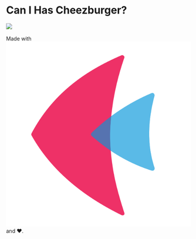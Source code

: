 Can I Has Cheezburger?
================================================================================

![](images/burger_gui.png)

Made with ![](images/flet-logo.svg) and ❤️. 